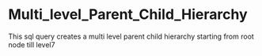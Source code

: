 # Multi_level_Parent_Child_Hierarchy
This sql query creates a multi level parent child hierarchy starting from root node till level7
